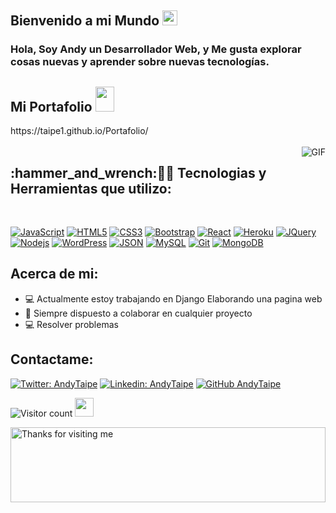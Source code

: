 <!--
![Web-developer](https://user-images.githubusercontent.com/46484569/88458558-8c31eb80-ceac-11ea-8058-a555f9e1b660.png)
-->

## Bienvenido a mi Mundo <img src="https://github.com/TheDudeThatCode/TheDudeThatCode/blob/master/Assets/Earth.gif" width="24px">

### Hola, Soy Andy un Desarrollador Web, y Me gusta explorar cosas nuevas y aprender sobre nuevas tecnologías.

<h2>Mi Portafolio <img src="https://media.giphy.com/media/3oEjHQpTJS8nv9RoMU/giphy.gif" width="30" height="40"/></h2>
https://taipe1.github.io/Portafolio/
<!--
https://brdhanani.github.io
-->


<br />
<br />

  <img align="right" alt="GIF" src="https://media.giphy.com/media/836HiJc7pgzy8iNXCn/giphy.gif" />
  
<h2 align="left">:hammer_and_wrench:👨‍💻  Tecnologias y Herramientas que utilizo:</h2>
<br />

[![JavaScript](https://img.shields.io/badge/-JavaScript-black?style=flat&logo=javascript&link=https://github.com/BRdhanani)](https://github.com/BRdhanani) [![HTML5](https://img.shields.io/badge/-HTML5-E34F26?style=flat&logo=html5&logoColor=white&link=https://github.com/BRdhanani)](https://github.com/BRdhanani) [![CSS3](https://img.shields.io/badge/-CSS3-1572B6?style=flat&logo=css3&link=https://github.com/BRdhanani)](https://github.com/BRdhanani) [![Bootstrap](https://img.shields.io/badge/-Bootstrap-563D7C?style=flat&logo=bootstrap&link=https://github.com/BRdhanani)](https://github.com/BRdhanani) [![React](https://img.shields.io/badge/-React-black?style=flat&logo=react&link=https://github.com/BRdhanani)](https://github.com/BRdhanani) [![Heroku](https://img.shields.io/badge/-Heroku-gray?style=flat&logo=heroku&link=https://github.com/BRdhanani)](https://github.com/BRdhanani) [![JQuery](https://img.shields.io/badge/-JQuery-blue?style=flat&logo=jquery&link=https://github.com/BRdhanani)](https://github.com/BRdhanani) [![Nodejs](https://img.shields.io/badge/-Nodejs-green?style=flat&logo=Node.js&link=https://github.com/BRdhanani)](https://github.com/BRdhanani) [![WordPress](https://img.shields.io/badge/-WordPress-blue?style=flat&logo=wordpress&link=https://github.com/BRdhanani)](https://github.com/BRdhanani) [![JSON](https://img.shields.io/badge/-json-02569B?style=flat&logo=json&link=https://github.com/BRdhanani)](https://github.com/BRdhanani) [![MySQL](https://img.shields.io/badge/-MySQL-black?style=flat&logo=mysql&link=https://github.com/BRdhanani)](https://github.com/BRdhanani) [![Git](https://img.shields.io/badge/-Git-black?style=flat&logo=git&link=https://github.com/BRdhanani)](https://github.com/BRdhanani) [![MongoDB](https://img.shields.io/badge/-MongoDB-FCA121?style=flat&logo=mongodb&link=https://github.com/BRdhanani)](https://gitlab.com/BRdhanani)



<h2 align="left"> Acerca de mi:</h2>

- :computer: Actualmente estoy  trabajando en Django Elaborando una pagina web
- :rocket: Siempre dispuesto a colaborar en cualquier proyecto 
- :computer: Resolver problemas

<h2 align="left">Contactame:</h2></h2>


[![Twitter: AndyTaipe](https://img.shields.io/twitter/follow/AndyTaipe?style=social)](https://twitter.com/andytlSC)
[![Linkedin: AndyTaipe](https://img.shields.io/badge/-andytaipe-blue?style=flat-square&logo=Linkedin&logoColor=white&link=https://www.linkedin.com/in/andy-joan-taipe-lopez-174750a8/)](https://www.linkedin.com/in/andy-joan-taipe-lopez-174750a8/)
[![GitHub AndyTaipe](https://img.shields.io/github/followers/thaiane?label=follow&style=social)](https://github.com/taipe1)



![Visitor count](https://visitor-badge.laobi.icu/badge?page_id=shivam0110.shivam0110)   <img src="https://media.giphy.com/media/dxn6fRlTIShoeBr69N/giphy.gif" width="30">





<img height="120" alt="Thanks for visiting me" width="100%" src="https://raw.githubusercontent.com/BrunnerLivio/brunnerlivio/master/images/marquee.svg" />
